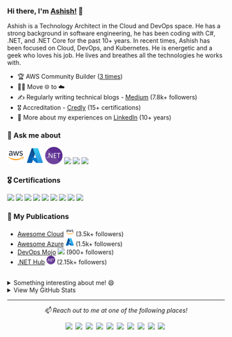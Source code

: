 ### Hi there, I'm [Ashish!](https://aashishpatel.netlify.app) 👋

Ashish is a Technology Architect in the Cloud and DevOps space. He has a strong background in software engineering, he has been coding with C#, .NET, and .NET Core for the past 10+ years. In recent times, Ashish has been focused on Cloud, DevOps, and Kubernetes. He is energetic and a geek who loves his job. He lives and breathes all the technologies he works with.



- 🏆 AWS Community Builder ([3 times](https://aws.amazon.com/developer/community/community-builders/community-builders-directory/?cb-cards.q=ashishkumar%2Bpatel))
- 👨‍💻 Move 🌐 to ☁️ 
- ✍️ Regularly writing technical blogs - [Medium](https://iamaashishpatel.medium.com/)    (7.8k+ followers)
- 🎖️ Accreditation - [Credly](https://www.credly.com/users/iamaashishpatel/)    (15+ certifications)
- 📜️ More about my experiences on [LinkedIn](https://www.linkedin.com/in/iamaashishpatel/)    (10+ years)
<!--- 🌱 Learning DevOps technologies-->



### 💬 Ask me about

<a title="AWS" href="https://medium.com/awesome-cloud"><img height="40" src="https://raw.githubusercontent.com/github/explore/master/topics/aws/aws.png"></a>
<a title="Azure" href="https://medium.com/awesome-azure"><img height="40" src="https://raw.githubusercontent.com/github/explore/master/topics/azure/azure.png"></a>
<a title=".NET" href="https://medium.com/dotnet-hub"><img height="40" src="https://raw.githubusercontent.com/github/explore/master/topics/dotnet/dotnet.png"></a>
<a title="Kubernetes" href="https://medium.com/devops-mojo"><img height="40" src="https://www.vectorlogo.zone/logos/kubernetes/kubernetes-icon.svg"></a>
<a title="Terraform" href="https://medium.com/devops-mojo/tagged/terraform"><img height="40" src="https://www.vectorlogo.zone/logos/terraformio/terraformio-icon.svg"></a>
<a title="GCP" href="https://iamaashishpatel.medium.com"><img height="40" src="https://www.vectorlogo.zone/logos/google_cloud/google_cloud-icon.svg"></a>


<!--<a title="Docker" href="https://medium.com/devops-mojo/tagged/docker"><img height="40" src="https://www.vectorlogo.zone/logos/docker/docker-icon.svg"></a>
<a title="Helm" href="https://medium.com/devops-mojo/tagged/helm"><img height="40" src="https://www.vectorlogo.zone/logos/helmsh/helmsh-icon.svg"></a>
<a title="Prometheus" href="https://medium.com/devops-mojo/tagged/prometheus"><img height="40" src="https://www.vectorlogo.zone/logos/prometheusio/prometheusio-icon.svg"></a>
<a title="Grafana" href="https://iamaashishpatel.medium.com"><img height="40" src="https://www.vectorlogo.zone/logos/grafana/grafana-icon.svg"></a>
<a title="Istio" href="https://medium.com/devops-mojo"><img height="40" src="https://www.vectorlogo.zone/logos/istioio/istioio-icon.svg"></a>
<a title="ArgoCD" href="https://medium.com/devops-mojo"><img height="40" src="https://www.vectorlogo.zone/logos/argoprojio/argoprojio-icon.svg"></a>-->


<!--<a title="Python" href="https://github.com/a-patel/aws-lambda-python-labs"><img height="40" src="https://www.vectorlogo.zone/logos/python/python-icon.svg"></a>
<a title="Linux" href="https://medium.com/devops-mojo"><img height="40" src="https://www.vectorlogo.zone/logos/linux/linux-icon.svg"></a>
<a title="Bash" href="https://medium.com/devops-mojo"><img height="40" src="https://www.vectorlogo.zone/logos/gnu_bash/gnu_bash-icon.svg"></a>
<a title="Jenkins" href="https://medium.com/devops-mojo"><img height="40" src="https://www.vectorlogo.zone/logos/jenkins/jenkins-icon.svg"></a>
<a title="Ansible" href="https://medium.com/devops-mojo/tagged/ansible"><img height="40" src="https://www.vectorlogo.zone/logos/ansible/ansible-icon.svg"></a>
<a title="Angular" href="https://iamaashishpatel.medium.com"><img height="40" src="https://www.vectorlogo.zone/logos/angular/angular-icon.svg"></a>-->



### 🎖️ Certifications

<a title="AWS Certified Solutions Architect – Professional" href="https://www.credly.com/badges/73aee1b9-4d68-4ac0-8ac7-245ec6ad2811"><img height="60" src="https://images.credly.com/size/680x680/images/2d84e428-9078-49b6-a804-13c15383d0de/image.png"></a>
<a title="Microsoft Certified: Azure Solutions Architect Expert" href="https://www.credly.com/badges/8d34b6b4-22d6-4ee2-9e48-ecd244bdaf12"><img height="60" src="https://images.credly.com/size/680x680/images/987adb7e-49be-4e24-b67e-55986bd3fe66/azure-solutions-architect-expert-600x600.png"></a>
<a title="KCNA: Kubernetes and Cloud Native Associate" href="https://www.credly.com/badges/0983553b-8e13-4d40-a11d-68ea49f528ab"><img height="60" src="https://www.cncf.io/wp-content/uploads/2021/09/kcna_color.svg"></a>
<a title="AWS Certified Advanced Networking – Specialty" href="https://www.credly.com/badges/86de2b5d-272c-4c21-a8a7-f31b5245cd99"><img height="60" src="https://images.credly.com/size/680x680/images/4d08274f-64c1-495e-986b-3143f51b1371/image.png"></a>
<a title="AWS Certified Solutions Architect – Associate" href="https://www.credly.com/badges/ec64da3a-4508-4b01-a937-7e694d1fc254"><img height="60" src="https://images.credly.com/size/680x680/images/0e284c3f-5164-4b21-8660-0d84737941bc/image.png"></a>
<a title="Microsoft Certified: Azure DevOps Engineer Expert" href="https://www.credly.com/badges/0f12aa60-09fb-431d-8f50-6f98747efbd4"><img height="60" src="https://images.credly.com/size/680x680/images/c3ab66f8-5d59-4afa-a6c2-0ba30a1989ca/CERT-Expert-DevOps-Engineer-600x600.png"></a>
<a title="Microsoft Certified: Azure Administrator Associate" href="https://www.credly.com/badges/0efabe5b-3d36-4015-a69b-184520b2a351"><img height="60" src="https://images.credly.com/size/680x680/images/336eebfc-0ac3-4553-9a67-b402f491f185/azure-administrator-associate-600x600.png"></a>
<a title="Microsoft Certified: Azure Developer Associate" href="https://www.credly.com/badges/ee38d74b-1d09-4482-a2aa-596307b97fac"><img height="60" src="https://images.credly.com/size/680x680/images/63316b60-f62d-4e51-aacc-c23cb850089c/azure-developer-associate-600x600.png"></a>
<a title="MCP: Exam 486: Developing ASP.NET MVC Web Applications" href="https://www.credly.com/badges/a5246e36-00a6-4816-9cf6-1b8af57812ee"><img height="60" src="https://images.credly.com/size/680x680/images/cbab3216-025d-4601-86ee-c5970b348d48/Developing_ASP.NET_MVC_Web_Applications-01.png"></a>



### 📕️ My Publications

- [Awesome Cloud](https://medium.com/awesome-cloud)  <code><a title="AWS" href="https://medium.com/awesome-cloud"><img height="20" src="https://raw.githubusercontent.com/github/explore/master/topics/aws/aws.png"></a></code>  (3.5k+ followers)
- [Awesome Azure](https://medium.com/awesome-azure)  <code><a title="Azure" href="https://medium.com/awesome-azure"><img height="20" src="https://raw.githubusercontent.com/github/explore/master/topics/azure/azure.png"></a></code>  (1.5k+ followers)
- [DevOps Mojo](https://medium.com/devops-mojo)  <code><a title="Kubernetes" href="https://medium.com/devops-mojo"><img height="20" src="https://www.vectorlogo.zone/logos/kubernetes/kubernetes-icon.svg"></a></code>  (900+ followers)
- [.NET Hub](https://medium.com/dotnet-hub)  <code><a title=".NET" href="https://medium.com/dotnet-hub"><img height="20" src="https://raw.githubusercontent.com/github/explore/master/topics/dotnet/dotnet.png"></a></code>  (2.15k+ followers)



<br/>


<details>
  <summary>Something interesting about me! 😄</summary>
   
  - No day without code 💻
  - Probably coding something stupid 🤔
  - Live and learn - Learning new things every day! ☀️
  - Believe in self CI/CD (Continuous Improvements/Continuous Development) 🌱

<!--
  <img src="https://visitor-badge.glitch.me/badge?page_id=a-patel"/>
-->

<!--
  <p align="center">
    <img src="https://visitor-badge.glitch.me/badge?page_id=a-patel"/>
  </p>
-->

<!--
  ![My github stats](https://github-readme-stats.vercel.app/api?username=a-patel&show_icons=true)
-->
</details>

<details>
<summary>View My GitHub Stats</summary>
<p align="center1">
     <img align="center" src="https://github-readme-stats.vercel.app/api?username=a-patel&bg_color=071A2C&icon_color=4194FD&show_icons=true&count_private=true&theme=tokyonight&line_height=27&text_color=FFFFFF" alt="a-patel's github stats"/>
    <br>
</p>
</details> 



<hr>

<p align="center">
  <i>📫 Reach out to me at one of the following places!</i>

  <p align="center">
    <a title="LinkedIn" href="https://www.linkedin.com/in/iamaashishpatel" alt="Linkedin"><img height="40" src="https://www.vectorlogo.zone/logos/linkedin/linkedin-icon.svg"></a>&nbsp; 
    <a title="Portfolio" href="https://aashishpatel.netlify.app" alt="Website"><img height="40" src="https://img.icons8.com/external-kiranshastry-lineal-color-kiranshastry/64/000000/external-website-multimedia-kiranshastry-lineal-color-kiranshastry.png"></a>&nbsp; 
    <a title="Medium" href="https://iamaashishpatel.medium.com" alt="Medium"><img height="40" src="https://www.vectorlogo.zone/logos/medium/medium-icon.svg"></a>&nbsp; 
    <a title="GitHub" href="https://github.com/a-patel" alt="GitHub"><img height="40" src="https://www.vectorlogo.zone/logos/github/github-icon.svg"></a>&nbsp; 
    <a title="NuGet" href="https://nuget.org/profiles/iamaashishpatel" alt="NuGet"><img height="40" src="https://www.vectorlogo.zone/logos/nuget/nuget-icon.svg"></a>&nbsp; 
    <a title="Microsoft" href="https://docs.microsoft.com/en-us/users/iamaashishpatel" alt="Microsoft"><img height="40" src="https://www.vectorlogo.zone/logos/microsoft/microsoft-icon.svg"></a>&nbsp; 
    <a title="Twitter" href="https://twitter.com/aashish_mrcool" alt="Twitter"><img height="40" src="https://www.vectorlogo.zone/logos/twitter/twitter-official.svg"></a>&nbsp; 
    <a title="Facebook" href="https://www.facebook.com/aashish.mrcool" alt="Facebook"><img height="40" src="https://www.vectorlogo.zone/logos/facebook/facebook-official.svg"></a>&nbsp; 
    <a title="Instagram" href="https://www.instagram.com/iamaashishpatel" alt="Instagram"><img height="40" src="https://www.vectorlogo.zone/logos/instagram/instagram-icon.svg"></a>&nbsp; 
    <a title="Linktree" href="https://linktr.ee/iamaashishpatel" alt="Linktree"><img height="40" src="https://assets.production.linktr.ee/9545a375473fb8640e8f61bda88e1131d221b5ee/images/logo_trees.svg"></a>&nbsp; 
  </p>  
</p>







<!--
✨ _special_ ✨

Here are some ideas to get you started:

- 🔭 I’m currently working on Cloud technologies...
- 🌱 I’m currently learning DevOps technologies...
- 👯 I’m looking to collaborate on ...
- 🤔 I’m looking for help with ...
- 💬 Ask me about ...
- 📫 How to reach me: ...
- 😄 Pronouns: ...
- ⚡ Fun fact: ...
-->





